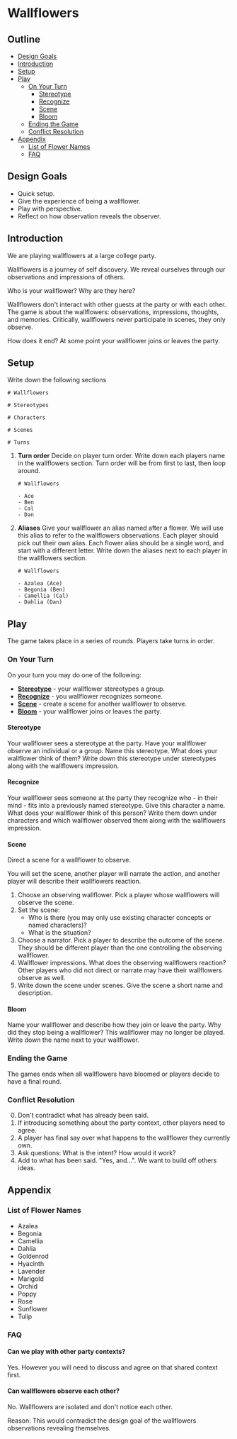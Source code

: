 # Wallflowers

## Outline

- [Design Goals](#design-goals)
- [Introduction](#introduction)
- [Setup](#setup)
- [Play](#play)
    - [On Your Turn](#on-your-turn)
        - [Stereotype](#stereotype)
        - [Recognize](#recognize)
        - [Scene](#scene)
        - [Bloom](#bloom)
    - [Ending the Game](#ending-the-game)
    - [Conflict Resolution](#conflict-resolution)
- [Appendix](#appendix)
    - [List of Flower Names](#list-of-flower-names)
    - [FAQ](#faq)

## Design Goals

- Quick setup.
- Give the experience of being a wallflower.
- Play with perspective.
- Reflect on how observation reveals the observer.

## Introduction

We are playing wallflowers at a large college party.

Wallflowers is a journey of self discovery. We reveal ourselves through our observations and impressions of others.

Who is your wallflower? Why are they here?

Wallflowers don't interact with other guests at the party or with each other. The game is about the wallflowers: observations, impressions, thoughts, and memories. Critically, wallflowers never participate in scenes, they only observe.

How does it end? At some point your wallflower joins or leaves the party.

## Setup

Write down the following sections

```text
# Wallflowers

# Stereotypes

# Characters

# Scenes

# Turns
```

1. __Turn order__ Decide on player turn order. Write down each players name in the wallflowers section. Turn order will be from first to last, then loop around.  

    ```text
    # Wallflowers

    - Ace
    - Ben
    - Cal
    - Dan

    ```

2. __Aliases__ Give your wallflower an alias named after a flower. We will use this alias to refer to the wallflowers observations. Each player should pick out their own alias. Each flower alias should be a single word, and start with a different letter. Write down the aliases next to each player in the wallflowers section.

    ```text
    # Wallflowers

    - Azalea (Ace)
    - Begonia (Ben)
    - Camellia (Cal)
    - Dahlia (Dan)

    ```

## Play

The game takes place in a series of rounds. Players take turns in order.

### On Your Turn

On your turn you may do one of the following:

- [__Stereotype__](#stereotype) - your wallflower stereotypes a group.
- [__Recognize__](#recognize) - you wallflower recognizes someone.
- [__Scene__](#scene) - create a scene for another wallflower to observe.
- [__Bloom__](#bloom) - your wallflower joins or leaves the party.

#### Stereotype

Your wallflower sees a stereotype at the party. Have your wallflower observe an individual or a group. Name this stereotype. What does your wallflower think of them? Write down this stereotype under stereotypes along with the wallflowers impression.

#### Recognize

Your wallflower sees someone at the party they recognize who - in their mind - fits into a previously named stereotype. Give this character a name. What does your wallflower think of this person?  Write them down under characters and which wallflower observed them along with the wallflowers impression.

#### Scene

Direct a scene for a wallflower to observe.

You will set the scene, another player will narrate the action, and another player will describe their wallflowers reaction.

1. Choose an observing wallflower. Pick a player whose wallflowers will observe the scene.
2. Set the scene:
    - Who is there (you may only use existing character concepts or named characters)?
    - What is the situation?
3. Choose a narrator. Pick a player to describe the outcome of the scene. They should be different player than the one controlling the observing wallflower.
4. Wallflower impressions. What does the observing wallflowers reaction? Other players who did not direct or narrate may have their wallflowers observe as well.
5. Write down the scene under scenes. Give the scene a short name and description.

#### Bloom

Name your wallflower and describe how they join or leave the party. Why did they stop being a wallflower? This wallflower may no longer be played. Write down the name next to your wallflower.

### Ending the Game

The games ends when all wallflowers have bloomed or players decide to have a final round.

### Conflict Resolution

0. Don't contradict what has already been said.
1. If introducing something about the party context, other players need to agree.
2. A player has final say over what happens to the wallflower they currently own.
3. Ask questions: What is the intent? How would it work?
4. Add to what has been said. "Yes, and...". We want to build off others ideas.

## Appendix

### List of Flower Names

- Azalea
- Begonia
- Camellia
- Dahlia
- Goldenrod
- Hyacinth
- Lavender
- Marigold
- Orchid
- Poppy
- Rose
- Sunflower
- Tulip

### FAQ

#### Can we play with other party contexts?

Yes. However you will need to discuss and agree on that shared context first.

#### Can wallflowers observe each other?

No. Wallflowers are isolated and don't notice each other.

Reason: This would contradict the design goal of the wallflowers observations revealing themselves.
